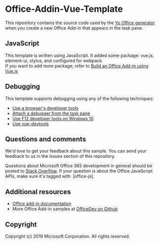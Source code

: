# Office-Addin-Vue-Template

This repository contains the source code used by the [Yo Office generator](https://github.com/OfficeDev/generator-office) when you create a new Office Add-in that appears in the task pane.

## JavaScript

This template is written using JavaScript. It added some package: vue.js, element-ui, stylus, and configured for webpack.  
If you want to add more package, refer to [Build an Office Add-in using Vue.js](https://github.com/OfficeDev/TrainingContent/tree/master/OfficeAddin/05%20Using%20modern%20JavaScript/Demos/03%20Office%20Add-in%20using%20VueJS)


## Debugging

This template supports debugging using any of the following techniques:

- [Use a browser's developer tools](https://docs.microsoft.com/office/dev/add-ins/testing/debug-add-ins-in-office-online)
- [Attach a debugger from the task pane](https://docs.microsoft.com/office/dev/add-ins/testing/attach-debugger-from-task-pane)
- [Use F12 developer tools on Windows 10](https://docs.microsoft.com/office/dev/add-ins/testing/debug-add-ins-using-f12-developer-tools-on-windows-10)  
- [Use vue-devtools](https://github.com/vuejs/vue-devtools/blob/master/shells/electron/README.md)

## Questions and comments

We'd love to get your feedback about this sample. You can send your feedback to us in the *Issues* section of this repository.

Questions about Microsoft Office 365 development in general should be posted to [Stack Overflow](http://stackoverflow.com/questions/tagged/office-js+API).  If your question is about the Office JavaScript APIs, make sure it's tagged with  [office-js].

## Additional resources

* [Office add-in documentation](https://docs.microsoft.com/office/dev/add-ins/overview/office-add-ins)
* More Office Add-in samples at [OfficeDev on Github](https://github.com/officedev)


## Copyright

Copyright (c) 2019 Microsoft Corporation. All rights reserved.
